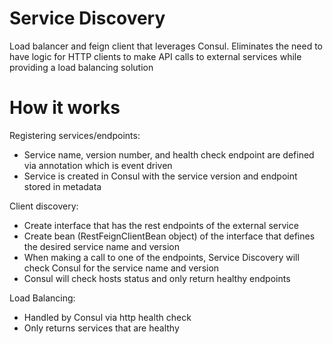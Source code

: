 # Service Discovery

Load balancer and feign client that leverages Consul.
Eliminates the need to have logic for HTTP clients to make API calls to external services while providing
a load balancing solution

# How it works
Registering services/endpoints:
* Service name, version number, and health check endpoint are defined via annotation which is event driven
* Service is created in Consul with the service version and endpoint stored in metadata

Client discovery:
* Create interface that has the rest endpoints of the external service
* Create bean (RestFeignClientBean object) of the interface that defines the desired service name and version
* When making a call to one of the endpoints, Service Discovery will check Consul for the service name and version
* Consul will check hosts status and only return healthy endpoints

Load Balancing:
* Handled by Consul via http health check
* Only returns services that are healthy


